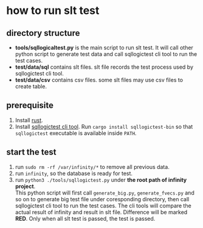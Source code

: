 # how to run slt test

## directory structure

* **tools/sqllogicaltest.py** is the main script to run slt test. It will call other python script to generate test data and call sqllogictest cli tool to run the test cases.  
* **test/data/sql** contains slt files. slt file records the test process used by sqllogictest cli tool.
* **test/data/csv** contains csv files. some slt files may use csv files to create table.

## prerequisite

1. Install [rust](https://www.rust-lang.org/tools/install).
2. Install [sqllogictest cli tool](https://github.com/risinglightdb/sqllogictest-rs). Run `cargo install sqllogictest-bin` so that `sqllogictest` executable is available inside `PATH`.

## start the test

1. run `sudo rm -rf /var/infinity/*` to remove all previous data.
2. run `infinity`, so the database is ready for test.
3. run `python3 ./tools/sqllogictest.py` under **the root path of infinity project**.  
   This python script will first call `generate_big.py`, `generate_fvecs.py` and so on to generate big test file under coresponding directory, then call sqllogictest cli tool to run the test cases. The cli tools will compare the actual result of infinity and result in slt file. Difference will be marked **RED**. Only when all slt test is passed, the test is passed.
